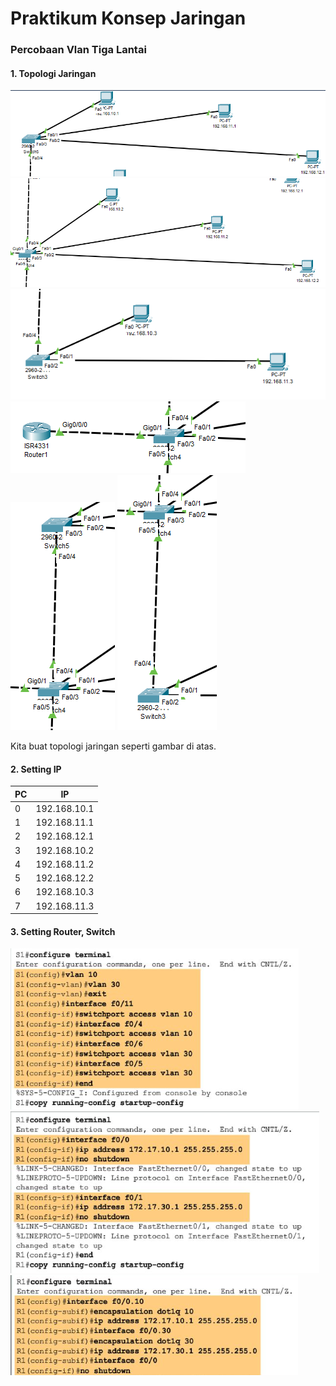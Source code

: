# Praktikum Konsep Jaringan

### Percobaan Vlan Tiga Lantai

#### 1. Topologi Jaringan

![Gambar 1](../assets/minggu-6/pkj-prak6-1.PNG)
![Gambar 2](../assets/minggu-6/pkj-prak6-2.PNG)
![Gambar 3](../assets/minggu-6/pkj-prak6-3.PNG)
![Gambar 4](../assets/minggu-6/pkj-prak6-4.PNG)
![Gambar 5](../assets/minggu-6/pkj-prak6-5.PNG)
![Gambar 6](../assets/minggu-6/pkj-prak6-6.PNG)

Kita buat topologi jaringan seperti gambar di atas.

#### 2. Setting IP

| PC |     IP      |
|---|--------------|
| 0 | 192.168.10.1 |
| 1 | 192.168.11.1 |
| 2 | 192.168.12.1 |
| 3 | 192.168.10.2 |
| 4 | 192.168.11.2 |
| 5 | 192.168.12.2 |
| 6 | 192.168.10.3 |
| 7 | 192.168.11.3 |

#### 3. Setting Router, Switch

![Gambar 7](../assets/minggu-6/pkj-prak6-7.PNG)
![Gambar 8](../assets/minggu-6/pkj-prak6-8.PNG)
![Gambar 9](../assets/minggu-6/pkj-prak6-9.PNG)


